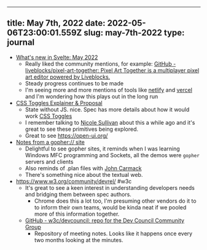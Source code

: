 
---
title: May 7th, 2022 
date: 2022-05-06T23:00:01.559Z
slug: may-7th-2022
type: journal
---
* [What's new in Svelte: May 2022](https://svelte.dev/blog/whats-new-in-svelte-may-2022)
  * Really liked the community mentions, for example: [GitHub - liveblocks/pixel-art-together: Pixel Art Together is a multiplayer pixel art editor powered by Liveblocks.](https://github.com/liveblocks/pixel-art-together)
  * Steady progress continues to be made
  * I'm seeing more and more mentions of tools like [netlify](../entry/netlify) and [vercel](../entry/vercel) and I'm wondering how this plays out in the long run
* [CSS Toggles Explainer &amp; Proposal](https://css.oddbird.net/toggles/explainer/)
  * State without JS. nice. Spec has more details about how it would work 
 [CSS Toggles](https://tabatkins.github.io/css-toggle/)
  * I remember talking to [Nicole Sullivan](../entry/nicole-sullivan) about this a while ago and it's great to see these primitives being explored.
  * Great to see  https://open-ui.org/
* [Notes from a gopher:// site](https://daverupert.com/2022/05/notes-from-a-gopher-site/)
  * Delightful to see gopher sites, it reminds when I was learning Windows MFC programming and Sockets, all the demos were `gopher` servers and clients
  * Also reminds of .plan files with [John Carmack](../entry/john-carmack)
  * There's something nice about the textual web.
* https://www.w3.org/community/devrel/ #w3c
  * It's great to see a keen interest in understanding developers needs and bridging them between spec authors.
    * Chrome does this a lot too, I'm presuming other vendors do it to to inform their own teams, would be kinda neat if we pooled more of this information together.
  * [GitHub - w3c/devcouncil: repo for the Dev Council Community Group](https://github.com/w3c/devcouncil/)
    * Repository of meeting notes. Looks like it happens once every two months looking at the minutes.

